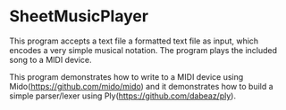 # SheetMusicPlayer

This program accepts a text file a formatted text file as input, which encodes a very simple musical notation. The program plays the included song to a MIDI device.

This program demonstrates how to write to a MIDI device using Mido(https://github.com/mido/mido) and it demonstrates how to build a simple parser/lexer using Ply(https://github.com/dabeaz/ply).
